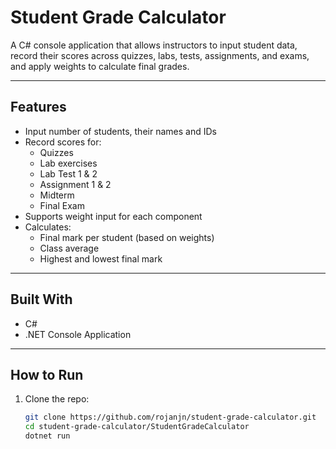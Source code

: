 # Student Grade Calculator

A C# console application that allows instructors to input student data, record their scores across quizzes, labs, tests, assignments, and exams, and apply weights to calculate final grades.

---

## Features

- Input number of students, their names and IDs
- Record scores for:
  - Quizzes
  - Lab exercises
  - Lab Test 1 & 2
  - Assignment 1 & 2
  - Midterm
  - Final Exam
- Supports weight input for each component
- Calculates:
  - Final mark per student (based on weights)
  - Class average
  - Highest and lowest final mark

---

## Built With

- C#
- .NET Console Application

---

## How to Run

1. Clone the repo:
   ```bash
   git clone https://github.com/rojanjn/student-grade-calculator.git
   cd student-grade-calculator/StudentGradeCalculator
   dotnet run
